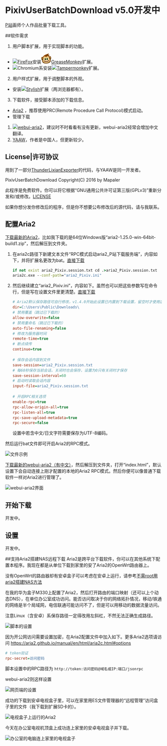 ﻿# PixivUserBatchDownload v5.0开发中
[P站](http://www.pixiv.net/member.php?id=3896348)画师个人作品批量下载工具。

##软件需求
1. 用户脚本扩展，用于实现脚本的功能。
 * [![](https://www.mozilla.org/media/img/firefox/favicon.dc6635050bf5.ico)FireFox](http://www.firefox.com)安装[![](https://github.com/greasemonkey/greasemonkey/raw/master/skin/icon32.png)GreaseMonkey](http://www.greasespot.net/)扩展。
 * ![](http://www.chromium.org/_/rsrc/1438879449147/config/customLogo.gif)Chromium系安装[![](https://addons.cdn.mozilla.net/user-media/addon_icons/683/683490-64.png?modified=1463757971)Tampermonkey](https://chrome.google.com/webstore/detail/tampermonkey/dhdgffkkebhmkfjojejmpbldmpobfkfo?hl=zh-CN)扩展。
2. 用户样式扩展，用于调整脚本的外观。
 * 安装[![](https://addons.cdn.mozilla.net/user-media/addon_icons/2/2108-64.png?modified=1453837884)Stylish](https://userstyles.org/)扩展（两浏览器都有）。
3. 下载软件，接受脚本添加的下载信息。
 * [Aria2](https://aria2.github.io/) ，推荐使用PRC(Remote Procedure Call Protocol)模式启动。
 * 管理下载
  1. [![](https://github.com/ziahamza/webui-aria2/raw/master/favicon.ico)webui-aria2](https://github.com/ziahamza/webui-aria2)，建议时不时看看有没有更新，webui-aria2经常会增加中文翻译。
  2. [YAAW](https://github.com/binux/yaaw)，作者是中国人，但更新较少。

## License|许可协议
用到了一部分[ThunderLixianExporter](https://github.com/binux/ThunderLixianExporter)的代码，与YAAW是同一开发者。

PixivUserBatchDownload Copyright(C) 2016 by Mapaler

此程序是免费软件。你可以将它根据“GNU通用公共许可证第三版(GPLv3)”重新分发和/或修改。[LICENSE](https://github.com/Mapaler/PixivUserBatchDownload/blob/master/LICENSE)

如果你想分发你修改后的程序，但是你不想要公布修改后的源代码，请与我联系。

## 配置Aria2
[下载最新的Aria2](https://github.com/tatsuhiro-t/aria2/releases)，比如我下载的是64位Windows版“aria2-1.25.0-win-64bit-build1.zip”，然后解压到文件夹。

1. 在aria2c路径下新建文本文件“RPC模式启动aria2_P站下载服务端”，内容如下，并将扩展名更改为bat。[直接下载](https://github.com/Mapaler/PixivUserBatchDownload/raw/develop/First_File/aria2_RPC_mode_for_Pixiv.bat)
	
	```bat
	if not exist aria2_Pixiv.session.txt cd .>aria2_Pixiv.session.txt
	aria2c.exe --conf-path="aria2_Pixiv.ini"
	```

2. 然后继续建立“aria2_Pixiv.ini”，内容如下。虽然也可以把这些参数写在命令行，但是写在设置文件里更清楚。[直接下载](https://github.com/Mapaler/PixivUserBatchDownload/raw/develop/First_File/aria2_Pixiv.ini)
	
	```ini
	# Aria2默认保存路径可自行修改，v1.4.0开始此设置已内置到下载设置，留空时才使用这里的设置。
	dir=C:\Users\Public\Downloads\
	# 禁用覆盖（跳过已下载的）
	allow-overwrite=false
	# 禁用重命名（跳过已下载的）
	auto-file-renaming=false
	# 修改为服务器时间
	remote-time=true
	# 断点续传
	continue=true

	# 保存会话内容到文件
	save-session=aria2_Pixiv.session.txt
	# 每60秒保存当前会话，关闭时也会保存，设置为0只有关闭时才保存
	save-session-interval=60
	# 启动时读取会话内容
	input-file=aria2_Pixiv.session.txt

	# 开启RPC相关选项
	enable-rpc=true
	rpc-allow-origin-all=true
	rpc-listen-all=true
	rpc-save-upload-metadata=true
	rpc-secure=false
	```
	设置中若含中文/日文字符需要保存为UTF-8编码。

然后运行bat文件即可开启Aria2的RPC模式。

![文件示例](http://ww4.sinaimg.cn/large/6c84b2d6gw1f30n8ywl7bj20mp0fpaff.jpg)

[下载最新的webui-aria2（有中文）](https://github.com/ziahamza/webui-aria2/archive/master.zip)，然后解压到文件夹，打开“index.html”，默认设置下会自动连接上刚才配置的本地的Aria2 RPC模式。然后你便可以像普通下载软件一样对Aria2进行管理了。

![webui-aria2界面](http://ww2.sinaimg.cn/large/6c84b2d6gw1f1o5q4ljyqj20vv0nvgq4.jpg)

## 开始下载
开发中。

## 设置
开发中。

##支持Aria2搭建NAS远程下载
Aria2是跨平台下载软件，你可以在其他系统下配置本程序。我现在都是从单位下载到家里的安了Aria2的OpenWrt路由器上。

没有OpenWrt的路由器却有安卓盒子可以考虑在安卓上运行，请参考[不需root用aria2搭建NAS方法](http://cn.club.vmall.com/thread-3861317-1-1.html)

在我的华为盒子M330上配置了Aria2，然后打开路由的端口映射（还可以上个动态DNS），在单位办公室成功访问。能否访问取决于你的网络拓扑情况，移动/铁通的网络是半个局域网，电信联通可能访问不了，但是可以用移动的数据流量访问。

注意Linux（含安卓）系保存路径一定得改用左斜杠，不然无法正确生成路径。

![脚本的设置](http://ww3.sinaimg.cn/large/6c84b2d6jw1f2eano3hd7j20al0bign5.jpg)

因为开公网访问需要设置加密，在Aria2配置文件中加入如下。更多Aria2选项请访问 https://aria2.github.io/manual/en/html/aria2c.html#options
```ini
# token验证
rpc-secret=访问密码
```
脚本设置中的RPC路径为
`http://token:访问密码@域名或IP:端口/jsonrpc`

webui-aria2则这样设置

![网页端的设置](http://ww4.sinaimg.cn/large/6c84b2d6jw1f2eao7814vj20sa0jbadz.jpg)

成功的下载到安卓电视盒子里，可以在家里用ES文件管理器的“远程管理”访问盒子里的文件（我下载到扩展SD卡的）。

![电视盒子上运行的Aria2](http://ww3.sinaimg.cn/large/6c84b2d6gw1f2eajkd4l6j21be0qotkh.jpg)

今天在办公室电视机顶盒上成功连上家里的安卓电视盒子并下载。

![办公室的电脑连上家里的电视盒子](http://ww3.sinaimg.cn/large/6c84b2d6gw1f2f00lxifoj20vl0hs0ue.jpg)